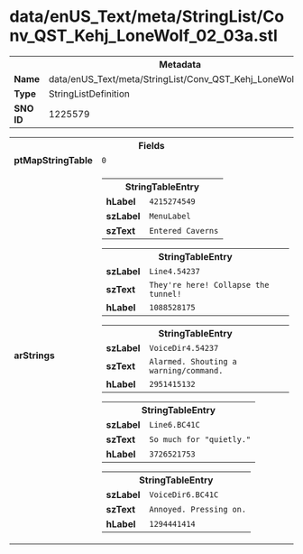 <h1>data/enUS_Text/meta/StringList/Conv_QST_Kehj_LoneWolf_02_03a.stl</h1><table><tr><th colspan="100%">Metadata</th></tr><tr><td><b>Name</b></td><td>data/enUS_Text/meta/StringList/Conv_QST_Kehj_LoneWolf_02_03a.stl</td></tr><tr><td><b>Type</b></td><td>StringListDefinition</td></tr><tr><td><b>SNO ID</b></td><td>1225579</td></tr></table>

<table><tr><th colspan="100%">Fields</th></tr><tr><td><b>ptMapStringTable</b></td><td><code>0</code></td></tr><tr><td><b>arStrings</b></td><td><table><tr><th colspan="100%">StringTableEntry</th></tr><tr><td><b>hLabel</b></td><td><code>4215274549</code></td></tr><tr><td><b>szLabel</b></td><td><code>MenuLabel</code></td></tr><tr><td><b>szText</b></td><td><code>Entered Caverns</code></td></tr></table>


<table><tr><th colspan="100%">StringTableEntry</th></tr><tr><td><b>szLabel</b></td><td><code>Line4.54237</code></td></tr><tr><td><b>szText</b></td><td><code>They're here! Collapse the tunnel!</code></td></tr><tr><td><b>hLabel</b></td><td><code>1088528175</code></td></tr></table>


<table><tr><th colspan="100%">StringTableEntry</th></tr><tr><td><b>szLabel</b></td><td><code>VoiceDir4.54237</code></td></tr><tr><td><b>szText</b></td><td><code>Alarmed. Shouting a warning/command.</code></td></tr><tr><td><b>hLabel</b></td><td><code>2951415132</code></td></tr></table>


<table><tr><th colspan="100%">StringTableEntry</th></tr><tr><td><b>szLabel</b></td><td><code>Line6.BC41C</code></td></tr><tr><td><b>szText</b></td><td><code>So much for "quietly."</code></td></tr><tr><td><b>hLabel</b></td><td><code>3726521753</code></td></tr></table>


<table><tr><th colspan="100%">StringTableEntry</th></tr><tr><td><b>szLabel</b></td><td><code>VoiceDir6.BC41C</code></td></tr><tr><td><b>szText</b></td><td><code>Annoyed. Pressing on.</code></td></tr><tr><td><b>hLabel</b></td><td><code>1294441414</code></td></tr></table>


</td></tr></table>

